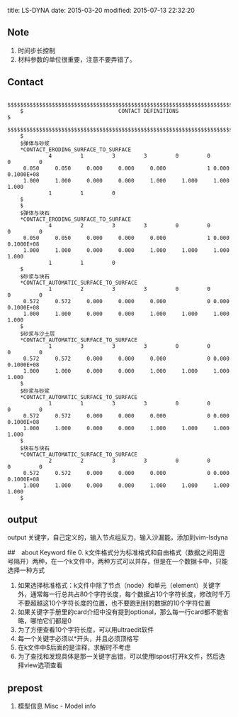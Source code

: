 title: LS-DYNA
date: 2015-03-20
modified: 2015-07-13 22:32:20

## Note
1. 时间步长控制
2. 材料参数的单位很重要，注意不要弄错了。

## Contact

        $$$$$$$$$$$$$$$$$$$$$$$$$$$$$$$$$$$$$$$$$$$$$$$$$$$$$$$$$$$$$$$$$$$$$$$$$$$$$$$$
        $                              CONTACT DEFINITIONS                             $
        $$$$$$$$$$$$$$$$$$$$$$$$$$$$$$$$$$$$$$$$$$$$$$$$$$$$$$$$$$$$$$$$$$$$$$$$$$$$$$$$
        $
        $弹体与砂浆
        *CONTACT_ERODING_SURFACE_TO_SURFACE
                 4         1         3         3         0         0         0         0
         0.050     0.050     0.000     0.000     0.000             1 0.000    0.1000E+08
         1.000     1.000     0.000     0.000     1.000     1.000     1.000     1.000    
                 1         1         0
        $
        $
        $弹体与块石
        *CONTACT_ERODING_SURFACE_TO_SURFACE
                 4         2         3         3         0         0         0         0
         0.050     0.050     0.000     0.000     0.000             1 0.000    0.1000E+08
         1.000     1.000     0.000     0.000     1.000     1.000     1.000     1.000    
                 1         1         0
        $
        $砂浆与块石
        *CONTACT_AUTOMATIC_SURFACE_TO_SURFACE
                 1         2         3         3         0         0         0         0
         0.572     0.572     0.000     0.000     0.000             0 0.000    0.1000E+08
         1.000     1.000     0.000     0.000     1.000     1.000     1.000     1.000    
        $
        $砂浆与沙土层
        *CONTACT_AUTOMATIC_SURFACE_TO_SURFACE
                 1         3         3         3         0         0         0         0
         0.572     0.572     0.000     0.000     0.000             0 0.000    0.1000E+08
         1.000     1.000     0.000     0.000     1.000     1.000     1.000     1.000    
        $
        $砂浆与砂浆
        *CONTACT_AUTOMATIC_SURFACE_TO_SURFACE
                 1         1         3         3         0         0         0         0
         0.572     0.572     0.000     0.000     0.000             0 0.000    0.1000E+08
         1.000     1.000     0.000     0.000     1.000     1.000     1.000     1.000    
        $
        $块石与块石
        *CONTACT_AUTOMATIC_SURFACE_TO_SURFACE
                 2         2         3         3         0         0         0         0
         0.572     0.572     0.000     0.000     0.000             0 0.000    0.1000E+08
         1.000     1.000     0.000     0.000     1.000     1.000     1.000     1.000    
        $


## output
output 关键字，自己定义的，输入节点组反力，输入沙漏能，添加到vim-lsdyna

##　about Keyword file
0. k文件格式分为标准格式和自由格式（数据之间用逗号隔开）两种，在一个k文件中，两种方式可以并存，但是在一个数据卡中，只能选择一种方式
1. 如果选择标准格式：k文件中除了节点（node）和单元（element）关键字外，通常每一行总共占80个字符长度，每个数据占10个字符长度，修改时千万不要超越这10个字符长度的位置，也不要跑到别的数据的10个字符位置
2. 如果关键字手册里的card介绍中没有提到optional，那么每一行card都不能省略，哪怕它们都是0
3. 为了方便查看10个字符长度，可以用ultraedit软件
4. 每一个关键字必须以\*开头，并且必须顶格写
5. 在k文件中$后面的是注释，求解时不考虑
6. 为了查找和发现具体是那一关键字出错，可以使用lspost打开k文件，然后选择view选项查看


## prepost
1. 模型信息 Misc - Model info
